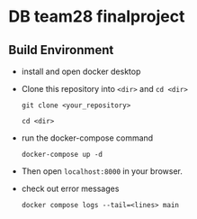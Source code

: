 # DB team28 finalproject 

## Build Environment 

- install and open docker desktop
- Clone this repository into `<dir>` and `cd <dir>`
    ```
    git clone <your_repository>
    ```
    ```
    cd <dir>
    ```
- run the docker-compose command
    ```
    docker-compose up -d
    ```
- Then open `localhost:8000` in your browser.

- check out error messages
    ```
    docker compose logs --tail=<lines> main
    ```
